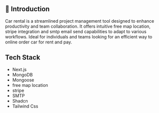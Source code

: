 ## <a name="introduction">🤖 Introduction</a>

Car rental is a streamlined project management tool designed to enhance productivity and team collaboration. It offers intuitive free map location, stripe integration and smtp email send capabilities to adapt to various workflows. Ideal for individuals and teams looking for an efficient way to online order car for rent and pay.

## <a name="tech-stack">Tech Stack</a>

- Next.js
- MongoDB
- Mongoose
- free map location
- stripe
- SMTP
- Shadcn
- Tailwind Css

